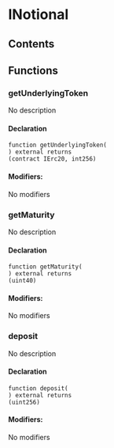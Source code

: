 # INotional





## Contents
<!-- START doctoc -->
<!-- END doctoc -->




## Functions

### getUnderlyingToken
No description


#### Declaration
```solidity
function getUnderlyingToken(
) external returns
(contract IErc20, int256)
```

#### Modifiers:
No modifiers



### getMaturity
No description


#### Declaration
```solidity
function getMaturity(
) external returns
(uint40)
```

#### Modifiers:
No modifiers



### deposit
No description


#### Declaration
```solidity
function deposit(
) external returns
(uint256)
```

#### Modifiers:
No modifiers






